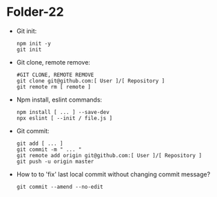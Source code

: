 # Folder-22

* Git init:
    ```
    npm init -y
    git init
    ```
    
* Git clone, remote remove:
    ```
    #GIT CLONE, REMOTE REMOVE
    git clone git@github.com:[ User ]/[ Repository ]
    git remote rm [ remote ]
    ```
    
* Npm install, eslint commands:
    ```
    npm install [ ... ] --save-dev
    npx eslint [ --init / file.js ]
    ```

* Git commit:
    ```
    git add [ ... ]
    git commit -m " ... "
    git remote add origin git@github.com:[ User ]/[ Repository ]
    git push -u origin master
    ```

* How to to 'fix' last local commit without changing commit message?
    ```
    git commit --amend --no-edit
    ```
